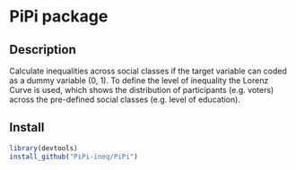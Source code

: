 # PiPi package

## Description

Calculate inequalities across social classes if the target variable can coded as 
a dummy variable (0, 1). To define the level of inequality the Lorenz Curve is 
used, which shows the distribution of participants (e.g. voters) across the 
pre-defined social classes (e.g. level of education). 

## Install

```r
library(devtools)
install_github("PiPi-ineq/PiPi")
```
